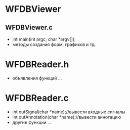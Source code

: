 # WFDBViewer
## WFDBViewer.c
- int main(int argc, char *argv[]);
- методы создания форм, графиков и тд.

# WFDBReader.h
- объявления функций ...

# WFDBReader.c
- int outSignal(char *name);//вывести входные сигналы
- int outAnnotation(char *name);//вывести аннотацию
- другие функции ...
